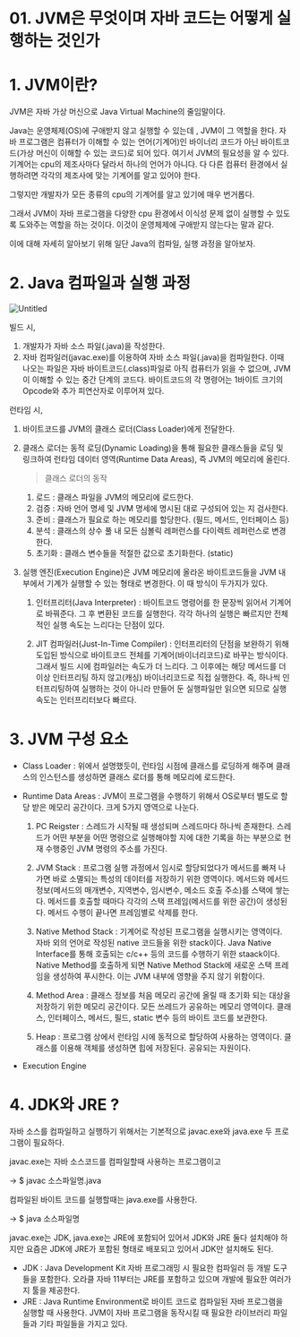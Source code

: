 # 01. JVM은 무엇이며 자바 코드는 어떻게 실행하는 것인가

# 1. JVM이란?

JVM은 자바 가상 머신으로 Java Virtual Machine의 줄임말이다.  

Java는 운영체제(OS)에 구애받지 않고 실행할 수 있는데 , JVM이 그 역할을 한다.  자바 프로그램은 컴퓨터가 이해할 수 있는 언어(기계어)인 바이너리 코드가 아닌 바이트코드(가상 머신이 이해할 수 있는 코드)로 되어 있다. 여기서 JVM의 필요성을 알 수 있다. 기계어는 cpu의 제조사마다 달라서 하나의 언어가 아니다.  다 다른 컴퓨터 환경에서 실행하려면 각각의 제조사에 맞는 기계어를 알고 있어야 한다.

그렇지만 개발자가 모든 종류의 cpu의 기계어를 알고 있기에 매우 번거롭다.

그래서 JVM이 자바 프로그램을 다양한 cpu 환경에서 이식성 문제 없이 실행할 수 있도록 도와주는 역할을 하는 것이다. 이것이 운영체제에 구애받지 않는다는 말과 같다.

이에 대해 자세히 알아보기 위해 일단 Java의 컴파일, 실행 과정을 알아보자.

# 2. Java 컴파일과 실행 과정

![Untitled](https://user-images.githubusercontent.com/60915285/133278056-9d1cddca-23a7-4c1a-8752-80b22c8f8da7.png)


빌드 시,

1. 개발자가 자바 소스 파일(.java)을 작성한다.
2. 자바 컴파일러(javac.exe)를 이용하여 자바 소스 파일(.java)을 컴파일한다. 이때 나오는 파일은 자바 바이트코드(.class)파일로 아직 컴퓨터가 읽을 수 없으며, JVM이 이해할 수 있는 중간 단계의 코드다. 바이트코드의 각 명령어는 1바이트 크기의 Opcode와 추가 피연산자로 이루어져 있다.

런타임 시,

1. 바이트코드를 JVM의 클래스 로더(Class Loader)에게 전달한다.
2. 클래스 로더는 동적 로딩(Dynamic Loading)을 통해 필요한 클래스들을 로딩 및 링크하여 런타임 데이터 영역(Runtime Data Areas), 즉 JVM의 메모리에 올린다.

    > 클래스 로더의 동작
    1) 로드 :  클래스 파일을 JVM의 메모리에 로드한다.
    2) 검증 :  자바 언어 명세 및 JVM 명세에 명시된 대로 구성되어 있는 지 검사한다.
    3) 준비 :  클래스가 필요로 하는 메모리를 할당한다. (필드, 메서드, 인터페이스 등)
    4) 분석 : 클래스의 상수 풀 내 모든 심볼릭 레퍼런스를 다이렉트 레퍼런스로 변경한다.
    5) 초기화 : 클래스 변수들을 적절한 값으로 초기화한다. (static)

3. 실행 엔진(Execution Engine)은 JVM 메모리에 올라온 바이트코드들을 JVM 내부에서 기계가 실행할 수 있는 형태로 변경한다. 이 때 방식이 두가지가 있다.

    1) 인터프리터(Java Interpreter) : 바이트코드 명령어를 한 문장씩 읽어서 기계어로 바꿔준다. 그 후 변환된 코드를 실행한다. 각각 하나의 실행은 빠르지만 전체적인 실행 속도는 느리다는 단점이 있다. 

    2) JIT 컴파일러(Just-In-Time Compiler) : 인터프리터의 단점을 보완하기 위해 도입된 방식으로 바이트코드 전체를 기계어(바이너리코드)로 바꾸는 방식이다.  그래서 빌드 시에 컴파일러는 속도가 더 느리다. 그 이후에는 해당 메서드를 더 이상 인터프리팅 하지 않고(캐싱) 바이너리코드로 직접 실행한다. 즉, 하나씩 인터프리팅하여 실행하는 것이 아니라 만들어 둔 실행파일만 읽으면 되므로 실행속도는 인터프리터보다 빠르다.

# 3. JVM 구성 요소

- Class Loader : 위에서 설명했듯이, 런타임 시점에 클래스를 로딩하게 해주며 클래스의 인스턴스를 생성하면 클래스 로더를 통해 메모리에 로드한다.
- Runtime Data Areas : JVM이 프로그램을 수행하기 위해서 OS로부터 별도로 할당 받은 메모리 공간이다. 크게 5가지 영역으로 나눈다.

    1) PC Reigster : 스레드가 시작될 때 생성되며 스레드마다 하나씩 존재한다. 스레드가 어떤 부분을 어떤 명령으로 실행해야할 지에 대한 기록을 하는 부분으로 현재 수행중인 JVM 명령의 주소를 가진다.

    2) JVM Stack : 프로그램 실행 과정에서 임시로 할당되었다가 메서드를 빠져 나가면 바로 소멸되는 특성의 데이터를 저장하기 위한 영역이다. 메서드와 메서드 정보(메서드의 매개변수, 지역변수, 임시변수, 메소드 호출 주소)를 스택에 쌓는다.  메서드를 호출할 때마다 각각의 스택 프레임(메서드를 위한 공간)이 생성된다. 메서드 수행이 끝나면 프레임별로 삭제를 한다. 

    3) Native Method Stack :  기계어로 작성된 프로그램을 실행시키는 영역이다.  자바 외의 언어로 작성된 native 코드들을 위한 stack이다. Java Native Interface를 통해 호출되는 c/c++ 등의 코드를 수행하기 위한 staack이다. Native Method를 호출하게 되면 Native Method Stack에 새로운 스택 프레임을 생성하여 푸시한다. 이는 JVM 내부에 영향을 주지 않기 위함이다.

    4) Method Area : 클래스 정보를 처음 메모리 공간에 올릴 때 초기화 되는 대상을 저장하기 위한 메모리 공간이다.  모든 쓰레드가 공유하는 메모리 영역이다. 클래스, 인터페이스, 메서드, 필드, static 변수 등의 바이트 코드를 보관한다.

    5) Heap : 프로그램 상에서 런타임 시에 동적으로 할당하여 사용하는 영역이다. 클래스를 이용해 객체를 생성하면 힙에 저장된다.  공유되는 자원이다.

- Execution Engine
  

# 4. JDK와 JRE ?

자바 소스를 컴파일하고 실행하기 위해서는 기본적으로 javac.exe와 java.exe 두 프로그램이 필요하다.

javac.exe는 자바 소스코드를 컴파일할때 사용하는 프로그램이고

→ $ javac 소스파일명.java

컴파일된 바이트 코드를 실행할때는 java.exe를 사용한다.

→ $ java 소스파일명

javac.exe는 JDK, java.exe는 JRE에 포함되어 있어서 JDK와 JRE 둘다 설치해야 하지만 요즘은 JDK에 JRE가 포함된 형태로 배포되고 있어서 JDK만 설치해도 된다. 

- JDK : Java Development Kit  자바 프로그래밍 시 필요한 컴파일러 등 개발 도구들을 포함한다. 오라클 자바 11부터는 JRE를 포함하고 있으며 개발에 필요한 여러가지 툴을 제공한다.
- JRE : Java Runtime Environment로 바이트 코드로 컴파일된 자바 프로그램을 실행할 때 사용한다. JVM이 자바 프로그램을 동작시킬 때 필요한 라이브러리 파일들과 기타 파일들을 가지고 있다.
